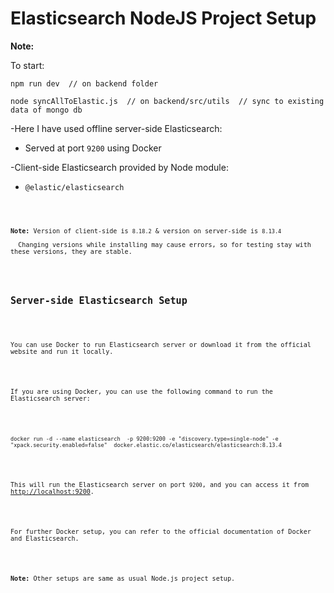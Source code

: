 
<!DOCTYPE html>
<html lang="en">
<head>
  <meta charset="UTF-8" />
  <meta name="viewport" content="width=device-width, initial-scale=1.0" />
  
</head>
<body>

  <h1>Elasticsearch NodeJS Project Setup</h1>

  <p><strong>Note:</strong></p>
  <p>To start:</p>
  <pre><code>npm run dev  // on backend folder</code></pre>
  <pre><code>node syncAllToElastic.js  // on backend/src/utils  // sync to existing data of mongo db</code></pre>
  

  <p>-Here I have used offline server-side Elasticsearch:</p>
  <ul>
    <li>Served at port <code>9200</code> using Docker</li>
  </ul>
 <p>-Client-side Elasticsearch provided by Node module: </p>
 <ul>
 <li><code>@elastic/elasticsearch<code></li>
</ul>
  <p><strong>Note:</strong> Version of client-side is <code>8.18.2</code> &amp; version on server-side is <code>8.13.4</code><br />
  Changing versions while installing may cause errors, so for testing stay with these versions, they are stable.</p>

  <h2>Server-side Elasticsearch Setup</h2>

  <p>You can use Docker to run Elasticsearch server or download it from the official website and run it locally.</p>

  <p>If you are using Docker, you can use the following command to run the Elasticsearch server:</p>

  <pre><code>docker run -d --name elasticsearch  -p 9200:9200 -e "discovery.type=single-node" -e "xpack.security.enabled=false"  docker.elastic.co/elasticsearch/elasticsearch:8.13.4</code></pre>

  <p>This will run the Elasticsearch server on port <code>9200</code>, and you can access it from <a href="http://localhost:9200" target="_blank">http://localhost:9200</a>.</p>

  <p>For further Docker setup, you can refer to the official documentation of Docker and Elasticsearch.</p>

  <p><strong>Note:</strong> Other setups are same as usual Node.js project setup.</p>

</body>
</html>
